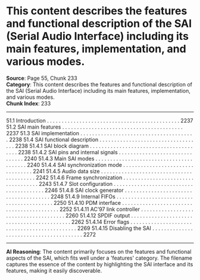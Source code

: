 # This content describes the features and functional description of the SAI (Serial Audio Interface) including its main features, implementation, and various modes.

**Source**: Page 55, Chunk 233  
**Category**: This content describes the features and functional description of the SAI (Serial Audio Interface) including its main features, implementation, and various modes.  
**Chunk Index**: 233

---

51.1 Introduction . . . . . . . . . . . . . . . . . . . . . . . . . . . . . . . . . . . . . . . . . . . . . 2237
51.2 SAI main features . . . . . . . . . . . . . . . . . . . . . . . . . . . . . . . . . . . . . . . . . 2237
51.3 SAI implementation . . . . . . . . . . . . . . . . . . . . . . . . . . . . . . . . . . . . . . . 2238
51.4 SAI functional description . . . . . . . . . . . . . . . . . . . . . . . . . . . . . . . . . . . 2238
51.4.1 SAI block diagram . . . . . . . . . . . . . . . . . . . . . . . . . . . . . . . . . . . . . . . 2238
51.4.2 SAI pins and internal signals . . . . . . . . . . . . . . . . . . . . . . . . . . . . . . . 2240
51.4.3 Main SAI modes . . . . . . . . . . . . . . . . . . . . . . . . . . . . . . . . . . . . . . . . 2240
51.4.4 SAI synchronization mode . . . . . . . . . . . . . . . . . . . . . . . . . . . . . . . . . 2241
51.4.5 Audio data size . . . . . . . . . . . . . . . . . . . . . . . . . . . . . . . . . . . . . . . . . 2242
51.4.6 Frame synchronization . . . . . . . . . . . . . . . . . . . . . . . . . . . . . . . . . . . 2243
51.4.7 Slot configuration . . . . . . . . . . . . . . . . . . . . . . . . . . . . . . . . . . . . . . . . 2246
51.4.8 SAI clock generator . . . . . . . . . . . . . . . . . . . . . . . . . . . . . . . . . . . . . . 2248
51.4.9 Internal FIFOs . . . . . . . . . . . . . . . . . . . . . . . . . . . . . . . . . . . . . . . . . . 2250
51.4.10 PDM interface . . . . . . . . . . . . . . . . . . . . . . . . . . . . . . . . . . . . . . . . . . 2252
51.4.11 AC’97 link controller . . . . . . . . . . . . . . . . . . . . . . . . . . . . . . . . . . . . . . 2260
51.4.12 SPDIF output . . . . . . . . . . . . . . . . . . . . . . . . . . . . . . . . . . . . . . . . . . . 2262
51.4.14 Error flags . . . . . . . . . . . . . . . . . . . . . . . . . . . . . . . . . . . . . . . . . . . . . 2269
51.4.15 Disabling the SAI . . . . . . . . . . . . . . . . . . . . . . . . . . . . . . . . . . . . . . . . 2272

---

**AI Reasoning**: The content primarily focuses on the features and functional aspects of the SAI, which fits well under a 'features' category. The filename captures the essence of the content by highlighting the SAI interface and its features, making it easily discoverable.
